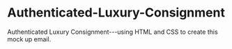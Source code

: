 # Authenticated-Luxury-Consignment
Authenticated Luxury Consignment---using HTML and CSS to create this mock up email.
